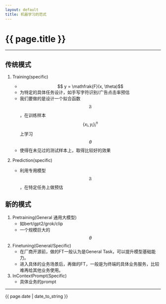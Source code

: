 ```yaml
---
layout: default
title: 机器学习的范式
---
```


# {{ page.title }}
---
## 传统模式
1. Training(specific) 
    - <center> $$ y = \mathfrak{F}(x, \theta)$$ </center>
    - 为特定的具体任务设计，如手写字符识别/广告点击率预估
    - 我们要做的是设计一个拟合函数$$\mathfrak{F}$$，在训练样本$$\{x_i, y_i\}_i^n$$上学习$$\theta$$
    - 使得在未见过的测试样本上，取得比较好的效果

2. Prediction(specific)
    - 利用专用模型$$\mathfrak{F}$$，在特定任务上做预估

## 新的模式
1. Pretraining(General 通用大模型)
    - 如bert/gpt2/grok/clip
    - 一个规模巨大的$$\theta$$
2. Finetuning(General/Specific)
    - 在厂商开源前，做的FT一般认为是General Task，可以提升模型基础能力。
    - 进入具体的业务场景后，再做的FT，一般是为终端的具体业务服务，比较难再给其他业务使用。
3. InContextPrompt(Specific)
    - 具体业务的prompt

<div style="text-align: center;">
</div>

---
{{ page.date | date_to_string }}
